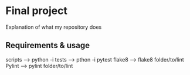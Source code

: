 # Final project 

Explanation of what my repository does

## Requirements & usage

scripts --> python -i 
tests --> pthon -i
pytest
flake8 --> flake8 folder/to/lint
Pylint --> pylint folder/to/lint

